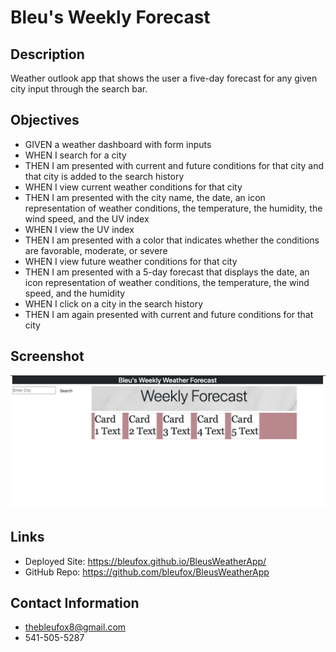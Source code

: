 # Bleu's Weekly Forecast

## Description
Weather outlook app that shows the user a five-day forecast for any given city input through the search bar.

## Objectives
* GIVEN a weather dashboard with form inputs
* WHEN I search for a city
* THEN I am presented with current and future conditions for that city and that city is added to the search history
* WHEN I view current weather conditions for that city
* THEN I am presented with the city name, the date, an icon representation of weather conditions, the temperature, the humidity, the wind speed, and the UV index
* WHEN I view the UV index
* THEN I am presented with a color that indicates whether the conditions are favorable, moderate, or severe
* WHEN I view future weather conditions for that city
* THEN I am presented with a 5-day forecast that displays the date, an icon representation of weather conditions, the temperature, the wind speed, and the humidity
* WHEN I click on a city in the search history
* THEN I am again presented with current and future conditions for that city

## Screenshot
![Screenshot](/images/screenshot.png)

## Links
* Deployed Site: https://bleufox.github.io/BleusWeatherApp/
* GitHub Repo: https://github.com/bleufox/BleusWeatherApp

## Contact Information
* thebleufox8@gmail.com
* 541-505-5287